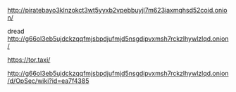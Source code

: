 http://piratebayo3klnzokct3wt5yyxb2vpebbuyjl7m623iaxmqhsd52coid.onion/

dread http://g66ol3eb5ujdckzqqfmjsbpdjufmjd5nsgdipvxmsh7rckzlhywlzlqd.onion/

https://tor.taxi/

http://g66ol3eb5ujdckzqqfmjsbpdjufmjd5nsgdipvxmsh7rckzlhywlzlqd.onion/d/OpSec/wiki?id=ea7f4385
